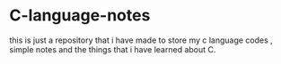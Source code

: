 # C-language-notes
this is just a repository that i have made to store my c language codes , simple notes and the things that i have learned about C.
